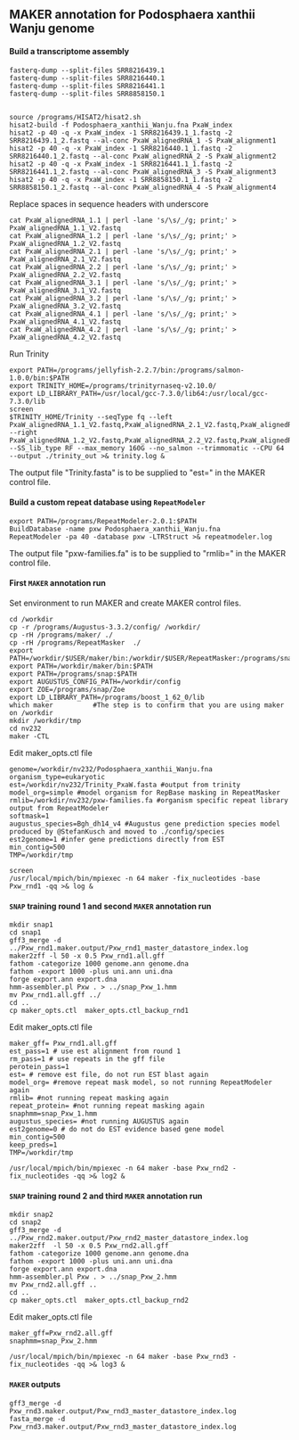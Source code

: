 ## MAKER annotation for Podosphaera xanthii Wanju genome 

#### Build a transcriptome assembly

```ShellSession
fasterq-dump --split-files SRR8216439.1
fasterq-dump --split-files SRR8216440.1
fasterq-dump --split-files SRR8216441.1
fasterq-dump --split-files SRR8858150.1


source /programs/HISAT2/hisat2.sh
hisat2-build -f Podosphaera_xanthii_Wanju.fna PxaW_index
hisat2 -p 40 -q -x PxaW_index -1 SRR8216439.1_1.fastq -2 SRR8216439.1_2.fastq --al-conc PxaW_alignedRNA_1 -S PxaW_alignment1
hisat2 -p 40 -q -x PxaW_index -1 SRR8216440.1_1.fastq -2 SRR8216440.1_2.fastq --al-conc PxaW_alignedRNA_2 -S PxaW_alignment2
hisat2 -p 40 -q -x PxaW_index -1 SRR8216441.1_1.fastq -2 SRR8216441.1_2.fastq --al-conc PxaW_alignedRNA_3 -S PxaW_alignment3
hisat2 -p 40 -q -x PxaW_index -1 SRR8858150.1_1.fastq -2 SRR8858150.1_2.fastq --al-conc PxaW_alignedRNA_4 -S PxaW_alignment4
```

Replace spaces in sequence headers with underscore
```ShellSession
cat PxaW_alignedRNA_1.1 | perl -lane 's/\s/_/g; print;' > PxaW_alignedRNA_1.1_V2.fastq
cat PxaW_alignedRNA_1.2 | perl -lane 's/\s/_/g; print;' > PxaW_alignedRNA_1.2_V2.fastq
cat PxaW_alignedRNA_2.1 | perl -lane 's/\s/_/g; print;' > PxaW_alignedRNA_2.1_V2.fastq
cat PxaW_alignedRNA_2.2 | perl -lane 's/\s/_/g; print;' > PxaW_alignedRNA_2.2_V2.fastq
cat PxaW_alignedRNA_3.1 | perl -lane 's/\s/_/g; print;' > PxaW_alignedRNA_3.1_V2.fastq
cat PxaW_alignedRNA_3.2 | perl -lane 's/\s/_/g; print;' > PxaW_alignedRNA_3.2_V2.fastq
cat PxaW_alignedRNA_4.1 | perl -lane 's/\s/_/g; print;' > PxaW_alignedRNA_4.1_V2.fastq
cat PxaW_alignedRNA_4.2 | perl -lane 's/\s/_/g; print;' > PxaW_alignedRNA_4.2_V2.fastq
```

Run Trinity
```ShellSession
export PATH=/programs/jellyfish-2.2.7/bin:/programs/salmon-1.0.0/bin:$PATH
export TRINITY_HOME=/programs/trinityrnaseq-v2.10.0/
export LD_LIBRARY_PATH=/usr/local/gcc-7.3.0/lib64:/usr/local/gcc-7.3.0/lib 
screen
$TRINITY_HOME/Trinity --seqType fq --left PxaW_alignedRNA_1.1_V2.fastq,PxaW_alignedRNA_2.1_V2.fastq,PxaW_alignedRNA_3.1_V2.fastq,PxaW_alignedRNA_4.1_V2.fastq --right PxaW_alignedRNA_1.2_V2.fastq,PxaW_alignedRNA_2.2_V2.fastq,PxaW_alignedRNA_3.2_V2.fastq,PxaW_alignedRNA_4.2_V2.fastq --SS_lib_type RF --max_memory 160G --no_salmon --trimmomatic --CPU 64 --output ./trinity_out >& trinity.log &
```

The output file "Trinity.fasta" is to be supplied to "est=" in the MAKER control file.

#### Build a custom repeat database using `RepeatModeler`

```ShellSession
export PATH=/programs/RepeatModeler-2.0.1:$PATH
BuildDatabase -name pxw Podosphaera_xanthii_Wanju.fna
RepeatModeler -pa 40 -database pxw -LTRStruct >& repeatmodeler.log
```
The output file "pxw-families.fa" is to be supplied to "rmlib=" in the MAKER control file.

#### First `MAKER` annotation run

Set environment to run MAKER and create MAKER control files.

```ShellSession
cd /workdir
cp -r /programs/Augustus-3.3.2/config/ /workdir/
cp -rH /programs/maker/ ./
cp -rH /programs/RepeatMasker  ./
export PATH=/workdir/$USER/maker/bin:/workdir/$USER/RepeatMasker:/programs/snap:$PATH
export PATH=/workdir/maker/bin:$PATH
export PATH=/programs/snap:$PATH
export AUGUSTUS_CONFIG_PATH=/workdir/config
export ZOE=/programs/snap/Zoe
export LD_LIBRARY_PATH=/programs/boost_1_62_0/lib
which maker          #The step is to confirm that you are using maker on /workdir
mkdir /workdir/tmp
cd nv232
maker -CTL
```

Edit maker_opts.ctl file

```
genome=/workdir/nv232/Podosphaera_xanthii_Wanju.fna
organism_type=eukaryotic
est=/workdir/nv232/Trinity_PxaW.fasta #output from trinity
model_org=simple #model organism for RepBase masking in RepeatMasker
rmlib=/workdir/nv232/pxw-families.fa #organism specific repeat library output from RepeatModeler 
softmask=1
augustus_species=Bgh_dh14_v4 #Augustus gene prediction species model produced by @StefanKusch and moved to ./config/species
est2genome=1 #infer gene predictions directly from EST
min_contig=500
TMP=/workdir/tmp
```

```ShellSession
screen
/usr/local/mpich/bin/mpiexec -n 64 maker -fix_nucleotides -base Pxw_rnd1 -qq >& log &
```
 
#### `SNAP` training round 1 and second `MAKER` annotation run

```
mkdir snap1
cd snap1
gff3_merge -d ../Pxw_rnd1.maker.output/Pxw_rnd1_master_datastore_index.log
maker2zff -l 50 -x 0.5 Pxw_rnd1.all.gff 
fathom -categorize 1000 genome.ann genome.dna
fathom -export 1000 -plus uni.ann uni.dna
forge export.ann export.dna
hmm-assembler.pl Pxw . > ../snap_Pxw_1.hmm
mv Pxw_rnd1.all.gff ../
cd ..
cp maker_opts.ctl  maker_opts.ctl_backup_rnd1
```

Edit maker_opts.ctl file

```
maker_gff= Pxw_rnd1.all.gff 
est_pass=1 # use est alignment from round 1
rm_pass=1 # use repeats in the gff file
perotein_pass=1
est= # remove est file, do not run EST blast again
model_org= #remove repeat mask model, so not running RepeatModeler again
rmlib= #not running repeat masking again
repeat_protein= #not running repeat masking again
snaphmm=snap_Pxw_1.hmm
augustus_species= #not running AUGUSTUS again
est2genome=0 # do not do EST evidence based gene model
min_contig=500
keep_preds=1
TMP=/workdir/tmp
```

```ShellSession
/usr/local/mpich/bin/mpiexec -n 64 maker -base Pxw_rnd2 -fix_nucleotides -qq >& log2 &
```

#### `SNAP` training round 2 and third `MAKER` annotation run 

```ShellSession
mkdir snap2
cd snap2
gff3_merge -d ../Pxw_rnd2.maker.output/Pxw_rnd2_master_datastore_index.log
maker2zff  -l 50 -x 0.5 Pxw_rnd2.all.gff
fathom -categorize 1000 genome.ann genome.dna
fathom -export 1000 -plus uni.ann uni.dna
forge export.ann export.dna
hmm-assembler.pl Pxw . > ../snap_Pxw_2.hmm
mv Pxw_rnd2.all.gff ..
cd ..
cp maker_opts.ctl  maker_opts.ctl_backup_rnd2
```

Edit maker_opts.ctl file

```
maker_gff=Pxw_rnd2.all.gff
snaphmm=snap_Pxw_2.hmm
```

```ShellSession
/usr/local/mpich/bin/mpiexec -n 64 maker -base Pxw_rnd3 -fix_nucleotides -qq >& log3 &
```


#### `MAKER` outputs
```ShellSession
gff3_merge -d Pxw_rnd3.maker.output/Pxw_rnd3_master_datastore_index.log
fasta_merge -d Pxw_rnd3.maker.output/Pxw_rnd3_master_datastore_index.log
```
